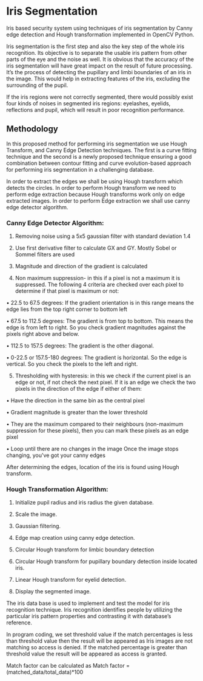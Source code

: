 # Iris Segmentation
Iris based security system using techniques of iris segmentation by Canny edge detection and Hough transformation implemented in OpenCV Python.

Iris segmentation is the first step and also the key step of the whole iris recognition. Its
objective is to separate the usable iris pattern from other parts of the eye and the noise as
well. It is obvious that the accuracy of the iris segmentation will have great impact on the
result of future processing. It’s the process of detecting the pupillary and limbi boundaries of
an iris in the image. This would help in extracting features of the iris, excluding the
surrounding of the pupil.

If the iris regions were not correctly segmented, there would possibly exist four kinds of
noises in segmented iris regions: eyelashes, eyelids, reflections and pupil, which will result in
poor recognition performance.

## Methodology

In this proposed method for performing iris segmentation we use Hough Transform, and
Canny Edge Detection techniques. The first is a curve fitting technique and the second is a
newly proposed technique ensuring a good combination between contour fitting and curve
evolution-based approach for performing iris segmentation in a challenging database.

In order to extract the edges we shall be using Hough transform which detects the circles. In
order to perform Hough transform we need to perform edge extraction because Hough
transforms work only on edge extracted images. In order to perform Edge extraction we shall
use canny edge detector algorithm.

### Canny Edge Detector Algorithm:

1. Removing noise using a 5x5 gaussian filter with standard deviation 1.4

2. Use first derivative filter to calculate GX and GY. Mostly Sobel or Sommel filters are
used

3. Magnitude and direction of the gradient is calculated

4. Non maximum suppression- in this if a pixel is not a maximum it is suppressed. The
following 4 criteria are checked over each pixel to determine if that pixel is maximum or not:

• 22.5 to 67.5 degrees: If the gradient orientation is in this range means the edge lies
from the top right corner to bottom left

• 67.5 to 112.5 degrees: The gradient is from top to bottom. This means the edge is
from left to right. So you check gradient magnitudes against the pixels right above
and below.

• 112.5 to 157.5 degrees: The gradient is the other diagonal.

• 0-22.5 or 157.5-180 degrees: The gradient is horizontal. So the edge is vertical. So
you check the pixels to the left and right.

5. Thresholding with hysteresis: in this we check if the current pixel is an edge or not, if not
check the next pixel. If it is an edge we check the two pixels in the direction of the edge if
either of them:

• Have the direction in the same bin as the central pixel

• Gradient magnitude is greater than the lower threshold

• They are the maximum compared to their neighbours (non-maximum suppression for
these pixels), then you can mark these pixels as an edge pixel

• Loop until there are no changes in the image Once the image stops changing, you've
got your canny edges 

After determining the edges, location of the iris is found using Hough transform.

### Hough Transformation Algorithm:

1. Initialize pupil radius and iris radius the given database.

2. Scale the image.

3. Gaussian filtering.

4. Edge map creation using canny edge detection.

5. Circular Hough transform for limbic boundary detection

6. Circular Hough transform for pupillary boundary detection inside located iris.

7. Linear Hough transform for eyelid detection.

8. Display the segmented image.

The iris data base is used to implement and test the model for iris recognition technique. Iris
recognition identifies people by utilizing the particular iris pattern properties and contrasting
it with database’s reference.

In program coding, we set threshold value if the match percentages is less than threshold
value then the result will be appeared as Iris images are not matching so access is denied. If
the matched percentage is greater than threshold value the result will be appeared as access is
granted.

Match factor can be calculated as Match factor = (matched_data/total_data)*100
